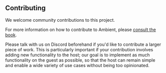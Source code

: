 ## Contributing

We welcome community contributions to this project.

For more information on how to contribute to Ambient, please [consult the book](https://ambientrun.github.io/Ambient/community/contributing.html).

Please talk with us on Discord beforehand if you'd like to contribute a larger piece of work. This is particularly important if your contribution involves adding new functionality to the host; our goal is to implement as much functionality on the guest as possible, so that the host can remain simple and enable a wide variety of use cases without being too opinionated.
